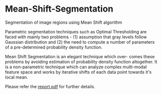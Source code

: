 # Mean-Shift-Segmentation
Segmentation of image regions using Mean Shift algorithm

Parametric segmentation techniques such as Optimal Thresholding are faced with mainly two problems - (1)
assumption that gray levels follow Gaussian distribution and (2) the need to compute a number of parameters
of a pre-determined probability density function. 

Mean Shift Segmentation is an elegant technique which over-
comes these problems by avoiding estimation of probability density function altogether. It is a non-parametric
technique which can analyze complex multi-modal feature space and works by iterative shifts of each data point
towards it's local mean.

Please refer the [report.pdf]() for further details.
